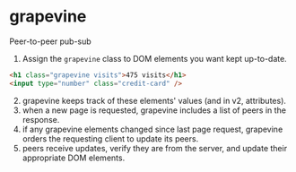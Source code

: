 # grapevine
Peer-to-peer pub-sub

1. Assign the `grapevine` class to DOM elements you want kept up-to-date.
  ```html
  <h1 class="grapevine visits">475 visits</h1>
  <input type="number" class="credit-card" />
  ```
2. grapevine keeps track of these elements' values (and in v2, attributes).
3. when a new page is requested, grapevine includes a list of peers in the response.
4. if any grapevine elements changed since last page request, grapevine orders the requesting client to update its peers.
5. peers receive updates, verify they are from the server, and update their appropriate DOM elements.
